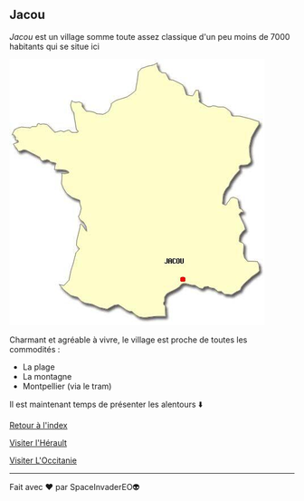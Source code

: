 ## Jacou

*Jacou* est un village somme toute assez classique d'un peu moins de 7000 habitants qui se situe ici

![localisation de Jacou](./Jacou.jpg)

Charmant et agréable à vivre, le village est proche de toutes les commodités :

- La plage
- La montagne
- Montpellier (via le tram)

Il est maintenant temps de présenter les alentours ⬇️

[Retour à l'index](./index.md)

[Visiter l'Hérault](./mon-departement.md)

[Visiter L'Occitanie](./ma-region.md)

---

Fait avec ❤️ par SpaceInvaderEO👽